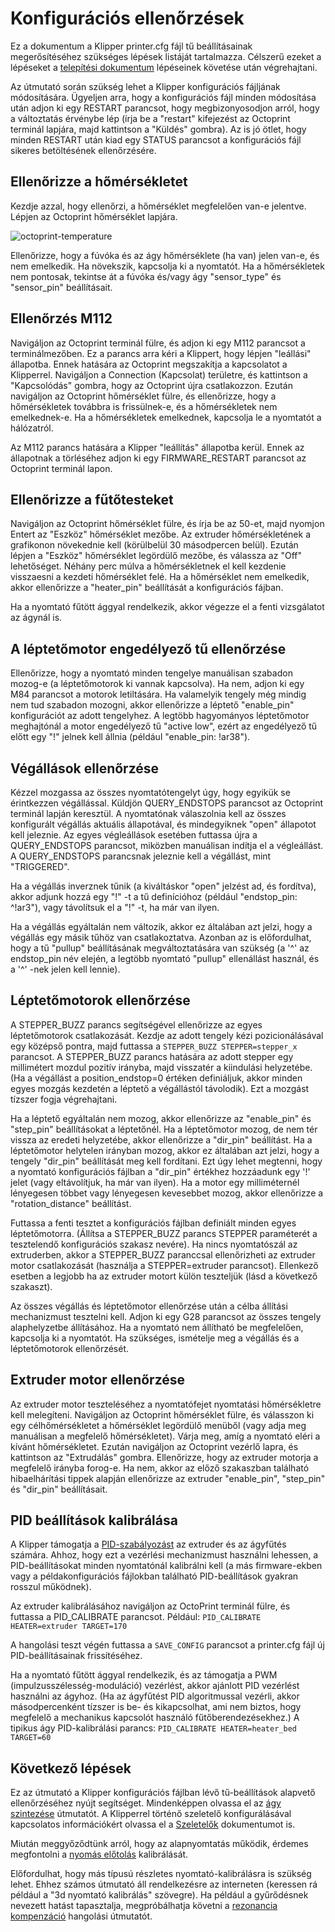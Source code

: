 # Konfigurációs ellenőrzések

Ez a dokumentum a Klipper printer.cfg fájl tű beállításainak megerősítéséhez szükséges lépések listáját tartalmazza. Célszerű ezeket a lépéseket a [telepítési dokumentum](Installation.md) lépéseinek követése után végrehajtani.

Az útmutató során szükség lehet a Klipper konfigurációs fájljának módosítására. Ügyeljen arra, hogy a konfigurációs fájl minden módosítása után adjon ki egy RESTART parancsot, hogy megbizonyosodjon arról, hogy a változtatás érvénybe lép (írja be a "restart" kifejezést az Octoprint terminál lapjára, majd kattintson a "Küldés" gombra). Az is jó ötlet, hogy minden RESTART után kiad egy STATUS parancsot a konfigurációs fájl sikeres betöltésének ellenőrzésére.

## Ellenőrizze a hőmérsékletet

Kezdje azzal, hogy ellenőrzi, a hőmérséklet megfelelően van-e jelentve. Lépjen az Octoprint hőmérséklet lapjára.

![octoprint-temperature](img/octoprint-temperature.png)

Ellenőrizze, hogy a fúvóka és az ágy hőmérséklete (ha van) jelen van-e, és nem emelkedik. Ha növekszik, kapcsolja ki a nyomtatót. Ha a hőmérsékletek nem pontosak, tekintse át a fúvóka és/vagy ágy "sensor_type" és "sensor_pin" beállításait.

## Ellenőrzés M112

Navigáljon az Octoprint terminál fülre, és adjon ki egy M112 parancsot a terminálmezőben. Ez a parancs arra kéri a Klippert, hogy lépjen "leállási" állapotba. Ennek hatására az Octoprint megszakítja a kapcsolatot a Klipperrel. Navigáljon a Connection (Kapcsolat) területre, és kattintson a "Kapcsolódás" gombra, hogy az Octoprint újra csatlakozzon. Ezután navigáljon az Octoprint hőmérséklet fülre, és ellenőrizze, hogy a hőmérsékletek továbbra is frissülnek-e, és a hőmérsékletek nem emelkednek-e. Ha a hőmérsékletek emelkednek, kapcsolja le a nyomtatót a hálózatról.

Az M112 parancs hatására a Klipper "leállítás" állapotba kerül. Ennek az állapotnak a törléséhez adjon ki egy FIRMWARE_RESTART parancsot az Octoprint terminál lapon.

## Ellenőrizze a fűtőtesteket

Navigáljon az Octoprint hőmérséklet fülre, és írja be az 50-et, majd nyomjon Entert az "Eszköz" hőmérséklet mezőbe. Az extruder hőmérsékletének a grafikonon növekednie kell (körülbelül 30 másodpercen belül). Ezután lépjen a "Eszköz" hőmérséklet legördülő mezőbe, és válassza az "Off" lehetőséget. Néhány perc múlva a hőmérsékletnek el kell kezdenie visszaesni a kezdeti hőmérséklet felé. Ha a hőmérséklet nem emelkedik, akkor ellenőrizze a "heater_pin" beállítását a konfigurációs fájban.

Ha a nyomtató fűtött ággyal rendelkezik, akkor végezze el a fenti vizsgálatot az ágynál is.

## A léptetőmotor engedélyező tű ellenőrzése

Ellenőrizze, hogy a nyomtató minden tengelye manuálisan szabadon mozog-e (a léptetőmotorok ki vannak kapcsolva). Ha nem, adjon ki egy M84 parancsot a motorok letiltására. Ha valamelyik tengely még mindig nem tud szabadon mozogni, akkor ellenőrizze a léptető "enable_pin" konfigurációt az adott tengelyhez. A legtöbb hagyományos léptetőmotor meghajtónál a motor engedélyező tű "active low", ezért az engedélyező tű előtt egy "!" jelnek kell állnia (például "enable_pin: !ar38").

## Végállások ellenőrzése

Kézzel mozgassa az összes nyomtatótengelyt úgy, hogy egyikük se érintkezzen végállással. Küldjön QUERY_ENDSTOPS parancsot az Octoprint terminál lapján keresztül. A nyomtatónak válaszolnia kell az összes konfigurált végállás aktuális állapotával, és mindegyiknek "open" állapotot kell jeleznie. Az egyes végleállások esetében futtassa újra a QUERY_ENDSTOPS parancsot, miközben manuálisan indítja el a végleállást. A QUERY_ENDSTOPS parancsnak jeleznie kell a végállást, mint "TRIGGERED".

Ha a végállás inverznek tűnik (a kiváltáskor "open" jelzést ad, és fordítva), akkor adjunk hozzá egy "!" -t a tű definícióhoz (például "endstop_pin: ^!ar3"), vagy távolítsuk el a "!" -t, ha már van ilyen.

Ha a végállás egyáltalán nem változik, akkor ez általában azt jelzi, hogy a végállás egy másik tűhöz van csatlakoztatva. Azonban az is előfordulhat, hogy a tű "pullup" beállításának megváltoztatására van szükség (a '^' az endstop_pin név elején, a legtöbb nyomtató "pullup" ellenállást használ, és a '^' -nek jelen kell lennie).

## Léptetőmotorok ellenőrzése

A STEPPER_BUZZ parancs segítségével ellenőrizze az egyes léptetőmotorok csatlakozását. Kezdje az adott tengely kézi pozicionálásával egy középső pontra, majd futtassa a `STEPPER_BUZZ STEPPER=stepper_x` parancsot. A STEPPER_BUZZ parancs hatására az adott stepper egy millimétert mozdul pozitív irányba, majd visszatér a kiindulási helyzetébe. (Ha a végállást a position_endstop=0 értéken definiáljuk, akkor minden egyes mozgás kezdetén a léptető a végállástól távolodik). Ezt a mozgást tízszer fogja végrehajtani.

Ha a léptető egyáltalán nem mozog, akkor ellenőrizze az "enable_pin" és "step_pin" beállításokat a léptetőnél. Ha a léptetőmotor mozog, de nem tér vissza az eredeti helyzetébe, akkor ellenőrizze a "dir_pin" beállítást. Ha a léptetőmotor helytelen irányban mozog, akkor ez általában azt jelzi, hogy a tengely "dir_pin" beállítását meg kell fordítani. Ezt úgy lehet megtenni, hogy a nyomtató konfigurációs fájlban a "dir_pin" értékhez hozzáadunk egy '!' jelet (vagy eltávolítjuk, ha már van ilyen). Ha a motor egy milliméternél lényegesen többet vagy lényegesen kevesebbet mozog, akkor ellenőrizze a "rotation_distance" beállítást.

Futtassa a fenti tesztet a konfigurációs fájlban definiált minden egyes léptetőmotorra. (Állítsa a STEPPER_BUZZ parancs STEPPER paraméterét a tesztelendő konfigurációs szakasz nevére). Ha nincs nyomtatószál az extruderben, akkor a STEPPER_BUZZ paranccsal ellenőrizheti az extruder motor csatlakozását (használja a STEPPER=extruder parancsot). Ellenkező esetben a legjobb ha az extruder motort külön teszteljük (lásd a következő szakaszt).

Az összes végállás és léptetőmotor ellenőrzése után a célba állítási mechanizmust tesztelni kell. Adjon ki egy G28 parancsot az összes tengely alaphelyzetbe állításához. Ha a nyomtató nem állítható be megfelelően, kapcsolja ki a nyomtatót. Ha szükséges, ismételje meg a végállás és a léptetőmotorok ellenőrzését.

## Extruder motor ellenőrzése

Az extruder motor teszteléséhez a nyomtatófejet nyomtatási hőmérsékletre kell melegíteni. Navigáljon az Octoprint hőmérséklet fülre, és válasszon ki egy célhőmérsékletet a hőmérséklet legördülő menüből (vagy adja meg manuálisan a megfelelő hőmérsékletet). Várja meg, amíg a nyomtató eléri a kívánt hőmérsékletet. Ezután navigáljon az Octoprint vezérlő lapra, és kattintson az "Extrudálás" gombra. Ellenőrizze, hogy az extruder motorja a megfelelő irányba forog-e. Ha nem, akkor az előző szakaszban található hibaelhárítási tippek alapján ellenőrizze az extruder "enable_pin", "step_pin" és "dir_pin" beállításait.

## PID beállítások kalibrálása

A Klipper támogatja a [PID-szabályozást](https://en.wikipedia.org/wiki/PID_controller) az extruder és az ágyfűtés számára. Ahhoz, hogy ezt a vezérlési mechanizmust használni lehessen, a PID-beállításokat minden nyomtatónál kalibrálni kell (a más firmware-ekben vagy a példakonfigurációs fájlokban található PID-beállítások gyakran rosszul működnek).

Az extruder kalibrálásához navigáljon az OctoPrint terminál fülre, és futtassa a PID_CALIBRATE parancsot. Például: `PID_CALIBRATE HEATER=extruder TARGET=170`

A hangolási teszt végén futtassa a `SAVE_CONFIG` parancsot a printer.cfg fájl új PID-beállításainak frissítéséhez.

Ha a nyomtató fűtött ággyal rendelkezik, és az támogatja a PWM (impulzusszélesség-moduláció) vezérlést, akkor ajánlott PID vezérlést használni az ágyhoz. (Ha az ágyfűtést PID algoritmussal vezérli, akkor másodpercenként tízszer is be- és kikapcsolhat, ami nem biztos, hogy megfelelő a mechanikus kapcsolót használó fűtőberendezésekhez.) A tipikus ágy PID-kalibrálási parancs: `PID_CALIBRATE HEATER=heater_bed TARGET=60`

## Következő lépések

Ez az útmutató a Klipper konfigurációs fájlban lévő tű-beállítások alapvető ellenőrzéséhez nyújt segítséget. Mindenképpen olvassa el az [ágy szintezése](Bed_Level.md) útmutatót. A Klipperrel történő szeletelő konfigurálásával kapcsolatos információkért olvassa el a [Szeletelők](Slicers.md) dokumentumot is.

Miután meggyőződtünk arról, hogy az alapnyomtatás működik, érdemes megfontolni a [nyomás előtolás](Pressure_Advance.md) kalibrálását.

Előfordulhat, hogy más típusú részletes nyomtató-kalibrálásra is szükség lehet. Ehhez számos útmutató áll rendelkezésre az interneten (keressen rá például a "3d nyomtató kalibrálás" szövegre). Ha például a gyűrődésnek nevezett hatást tapasztalja, megpróbálhatja követni a [rezonancia kompenzáció](Resonance_Compensation.md) hangolási útmutatót.
